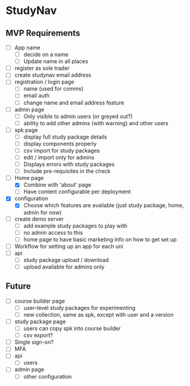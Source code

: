 # StudyNav

## MVP Requirements

- [ ] App name
	- [ ] decide on a name
	- [ ] Update name in all places
- [ ] register as sole trader
- [ ] create studynav email address
- [ ] registration / login page
	- [ ] name (used for comms)
	- [ ] email auth
	- [ ] change name and email address feature
- [ ] admin page
	- [ ] Only visible to admin users (or greyed out?)
	- [ ] ability to add other admins (with warning) and other users
- [ ] spk page
	- [ ] display full study package details
	- [ ] display components properly
	- [ ] csv import for study packages
	- [ ] edit / import only for admins
	- [ ] Displays errors with study packages
	- [ ] Include pre-requisites in the check
- [ ] Home page
	- [x] Combine with 'about' page
	- [ ] Have content configurable per deployment
- [x] configuration
	- [x] Choose which features are available (just study package, home, admin for now)
- [ ] create demo server
	- [ ] add example study packages to play with
	- [ ] no admin access to this
	- [ ] home page to have basic marketing info on how to get set up
- [ ] Workflow for setting up an app for each uni
- [ ] api
	- [ ] study package upload / download
	- [ ] upload available for admins only

## Future

- [ ] course builder page
	- [ ] user-level study packages for experimenting
	- [ ] new collection, same as spk, except with user and a version
- [ ] study package page
	- [ ] users can copy spk into course builder
	- [ ] csv export?
- [ ] Single sign-on?
- [ ] MFA
- [ ] api
	- [ ] users
- [ ] admin page
	- [ ] other configuration
